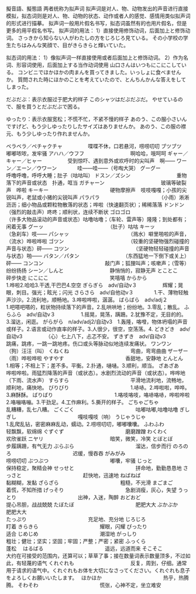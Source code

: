 擬音語、擬態語
两者统称为拟声词
拟声词是对人、物、动物发出的声音进行直接模拟，拟态词则是对人、物、动物的状态、动作或者人的感觉、感情用类似拟声词的形式进行描摹。
拟声词一般用片假名书写，拟态词虽然有的也用片假名，但是更多的用平假名书写。
拟声词的用法：
1）直接使用修饰动词，后面加上と修饰动词。
さっきから知らない人がわたしの方をじろじろ見ている。
その小学校の学生たちはみんな笑顔で、目がきらきらと輝いていた。

拟态词的用法：
1）像拟声词一样直接使用或者后面加上と修饰动词。
2）作为名词、形容词使用，后面加上する当作动词使用
山口さんはいつもにこにこしている。
コンビニでほかほかの肉まんを買ってきました。いっしょに食べませんか。
質問された時にほかのことを考えていたので、とんちんかんな答えをしてしまった。  

だぶだぶ：表示衣服过于肥大的样子
このシャツはだぶだぶだ。
やせているので、服を買うとだぶだぶで困る。

ゆったり：表示衣服宽松；不慌不忙，不紧不慢的样子
あのう、この服小さいんですげど、もう少しゆったりしたサイズはありませんか。
あのう、この服の襟元、もう少しゆったり作れませんか。

ベラベラ／ペチャクチャ　　　　　喋喋不休，口若悬河，唠唠叨叨
ブツブツ　　　　　　　　　　　　嘟嘟哝哝，发牢骚
アハハ／ウフフ　　　　　　　　　啊哈哈，哦呵呵
ギャー／キャー／ヒャー　　　　　受到惊吓、遇到意外或欢呼时的尖叫声　啊——
ワーン／エーン／ウワーン　　　　哇——哇——（号啕大哭）
グーグー　　　　　　　　　　　　呼噜呼噜，呼呼大睡；肚子（咕咕叫）
ドスン／ズシン　　　　　　　　　重物落下的声音或状态　扑通，哐当
ガチャーン　　　　　　　　　　　玻璃等破裂声　哗啦
キーキー　　　　　　　　　　　　硬物摩擦声　吱吱嘎嘎；小孩的尖锐叫声，老鼠或小猪的尖锐叫声
パラパラ　　　　　　　　　　　　（小雨）淅淅沥沥；细小物品或颗粒物散落的状态；哗啦（快速翻页状）；稀稀落落
ドンドン　　　　　　　　　　　　（强烈的敲击声）咚咚；顺利状，连续不断状
ゴロゴロ　　　　　　　　　　　　（许多大物品滚动的声音或状态）咕噜咕噜；（车轮、雷声等）隆隆；到处都有；闲着无事
グーッ　　　　　　　　　　　　　（肚子）咕咕
キーッ　　　　　　　　　　　　　（急刹车）吱——
パシャッ　　　　　　　　　　　　（溅水）噼里啪啦的声音，（流水）哗啦哗啦
ゴツン　　　　　　　　　　　　　（较重的坚硬物强烈碰撞的声音与状态）砰——
コツン　　　　　　　　　　　　　（坚硬物轻轻碰撞的声音与状态）啪——
バタン／パタン　　　　　　　　　（东西猛地一下倒下或关上）砰——
コンコン　　　　　　　　　　　　敲门声；狐狸叫声；咳嗽声；（雪等）纷纷扬扬
シーン／しんと　　　　　　　　　静悄悄的，寂静无声
とことこ　　　　　　　　　　　　碎步快走
にこにこ　　　　　　　　　　　　笑嘻嘻
からから　　　　　　　　　　　　1.哗啦2.哈哈3.干透,干巴巴4.空空
ぎらぎら　adv/自动v３　　　　　辉耀；晃眼，刺目。强光；眩光；闪光
さらさら　adv/自他动v３　　　　1.干、薄物轻触声沙沙。2.流利地，顺畅地。3.哗啦哗啦，潺潺。
ばらばら　adv/adj２　　　　　　1.吧嗒吧嗒的，粒状物持续落下的声音。2.乱哄哄地；纷纷地。3.零乱；散乱。
ふらふら　adv/自动v３　　　　　1.摇晃，晃荡，蹒跚。2.犹豫不定，无目的的。3.溜达，闲逛。
がらがら　n/adv/adj2/自动v3　1.轰隆，咯噔，物体坍塌的声音或样子。2.语言或动作直率的样子。3.人很少，很空，空荡荡。4.
どきどき　adv/自动v3　　　　　（心）七上八下，忐忑不安。
ずきずき　adv/自动v3　　　　　　跳痛，跳疼，一跳一跳地疼。伤口或头等脉动似地连续发痛状。
ワンワン　　                （狗）汪汪（叫）
くねくね　　　　　　　　　　　　弯曲，弯弯曲曲
ザーザー　　　　　　　　　　　　（雨）哗啦哗啦
やすやす　　　　　　　　　　　　香甜地，安静地
とんとん　　　　　　　　　　　　1.相等；不相上下；差不多。平衡。2.扑通，嗵嗵。3.顺利，顺当。
ざあざあ　　　　　　　　　　　　哗啦哗啦。雨猛烈降落的声音（或状态）。水剧烈流动的声音（或状态）。哗哗地（下雨、流水声）
すらすら　　　　　　　　　　　　平滑地流利地，流畅地，顺利地，痛快地。
びりびり　　　　　　　　　　　　1.哧哧。2.哗啦啦，哗哗。3.麻酥酥。
ばりばり　　　　　　　　　　　　1.咯吱咯吱，咯哧咯哧，哗啦哗啦2.咯嘣咯嘣。3.干劲足。4.工作麻利。5.撕开的样子。
ごちゃごちゃ　　　　　　　　　　乱糟糟，乱七八糟。
ごくごく　　　　　　　　　　　　咕嘟咕嘟,咕噜咕噜
ぎしぎし　　　　　　　　　　　　嘎吱嘎吱（响）
うじゃうじゃ　　　　　　　　　　1.乱爬乱钻，密密麻麻乱动，蠕动。2.唠唠叨叨，嘟嘟囔囔。
ふわふわ　　　　　　　　　　　　轻飘飘，软绵绵
ぐずぐず　　　　　　　　　　　　磨磨蹭蹭
わくわく　　　　　　　　　　　　欢欣雀跃
ニヤリ　　　　　　　　　　　　　暗笑，微笑，冷笑
とぼとぼ　　　　　　　　　　　　步履蹒跚，有气无力
ぶらぶら　　　　　　　　　　　　溜达，信步而行
のろのろ　　　　　　　　　　　　迟缓，慢吞吞
がみがみ　　　　　　　　　　　　唠唠叨叨
ぶつぶつ　　　　　　　　　　　　嘟囔，牢骚
じっと　　　　　　　　　　　　　保持稳定，聚精会神
せっせと　　　　　　　　　　　　拼命地，勤勤恳恳地
さっさと　　　　　　　　　　　　赶快地，迅速地
ねばねば　　　　　　　　　　　　黏糊糊，发黏
ざらざら　　　　　　　　　　　　粗糙，不光滑
まごまご　　　　　　　　　　　　着慌，不知所措
げっそり　　　　　　　　　　　　急剧消瘦，灰心，失望
うっとり　　　　　　　　　　　　出神，入迷，陶醉
おどおど　　　　　　　　　　　　提心吊胆，战战兢兢
たぼたぼ　　　　　　　　　　　　肥肥大大
ぶかぶか　　　　　　　　　　　　肥肥大大    
たっぷり　　　　　　　　　　　　充足地、充分地
じろじろ　　　　　　　　　　　　盯着
きらきら　　　　　　　　　　　　耀眼，闪耀
ぴったり　　　　　　　　　　　　适合
じめじめ　　　　　　　　　　　　潮湿地
がっしり　　　　　　　　　　　　粗壮；健壮；坚实；坚固；牢固；严整；严密；紧密
ふっくら　　　　　　　　　　　　蓬松　
はるばる　　　　　　　　　　　　遥远，远道而来
そこそこ　　　　　　　　　　　　大约在可接受的范围内，还算可以；草草了事；接在数量词表示数量顶多，不过如此，有轻蔑的语气
くれぐれも　　　　　　　　　　　反复，周到，仔细。通常用于请求的语气中。くれぐれもお体を大切になさってください。くれぐれも息子をよろしくお願いいたします。　
ほかほか　　　　　　　　　　　　热乎，热腾腾。
そわそわ　　　　　　　　　　　　慌张，心神不定，坐立难安
